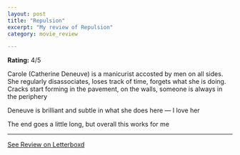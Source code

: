 ```yaml
---
layout: post
title: "Repulsion"
excerpt: "My review of Repulsion"
category: movie_review

---
```


**Rating:** 4/5

Carole (Catherine Deneuve) is a manicurist accosted by men on all sides. She regularly disassociates, loses track of time, forgets what she is doing. Cracks start forming in the pavement, on the walls, someone is always in the periphery

Deneuve is brilliant and subtle in what she does here — I love her

The end goes a little long, but overall this works for me

<hr>

[See Review on Letterboxd](https://boxd.it/4nVAkT)
